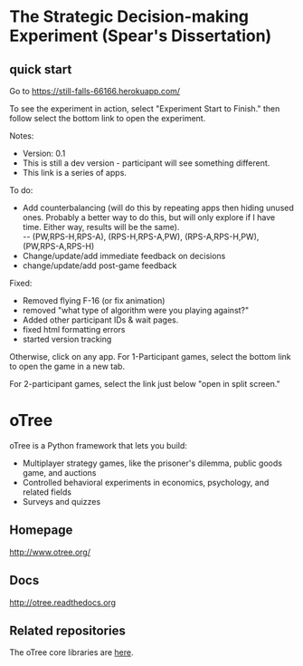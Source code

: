 # The Strategic Decision-making Experiment (Spear's Dissertation)

## quick start

Go to https://still-falls-66166.herokuapp.com/

To see the experiment in action, select "Experiment Start to Finish." then follow select the bottom link to open the experiment.  

Notes:
- Version: 0.1
- This is still a dev version - participant will see something different.
- This link is a series of apps.

To do:
- Add counterbalancing (will do this by repeating apps then hiding unused ones.  Probably a better way to do this, but will only explore if I have time.  Either way, results will be the same).<br>
-- (PW,RPS-H,RPS-A), (RPS-H,RPS-A,PW), (RPS-A,RPS-H,PW), (PW,RPS-A,RPS-H)
- Change/update/add immediate feedback on decisions
- change/update/add post-game feedback

Fixed:
- Removed flying F-16 (or fix animation)
- removed "what type of algorithm were you playing against?"
- Added other participant IDs & wait pages.
- fixed html formatting errors
- started version tracking


Otherwise, click on any app.
For 1-Participant games, select the bottom link to open the game in a new tab.

For 2-participant games, select the link just below "open in split screen."

##

# oTree

oTree is a Python framework that lets you build:

- Multiplayer strategy games, like the prisoner's dilemma, public goods game, and auctions
- Controlled behavioral experiments in economics, psychology, and related fields
- Surveys and quizzes

## Homepage

http://www.otree.org/

## Docs

http://otree.readthedocs.org

## Related repositories

The oTree core libraries are [here](https://github.com/oTree-org/otree-core).
